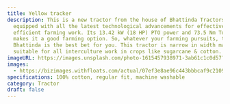 ```yaml
---
title: Yellow tracker
description: This is a new tractor from the house of Bhattinda Tractors. It is
  equipped with all the latest technological advancements for effective and
  efficient farming work. Its 13.42 kW (18 HP) PTO power and 73.5 Nm Torque
  makes it a good farming option. So, whatever your farming pursuits, the
  Bhattinda is the best bet for you. This tractor is narrow in width making it
  suitable for all interculture work in crops like sugarcane & cotton.
imageURL: https://images.unsplash.com/photo-1615457938971-3ab61c1c0d57?q=80&w=1335&auto=format&fit=crop&ixlib=rb-4.1.0&ixid=M3wxMjA3fDB8MHxwaG90by1wYWdlfHx8fGVufDB8fHx8fA%3D%3D
images:
  - https://bizimages.withfloats.com/actual/07ef3e8ae96c443bbbcaf9c21094d3d6.jpg
specifications: 100% cotton, regular fit, machine washable
category: Tractor
draft: false
---
```

